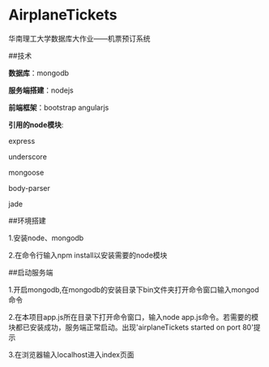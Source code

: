 AirplaneTickets
===============

华南理工大学数据库大作业——机票预订系统


##技术


**数据库**：mongodb

**服务端搭建**：nodejs

**前端框架**：bootstrap angularjs


**引用的node模块**:

express

underscore

mongoose

body-parser

jade


##环境搭建


1.安装node、mongodb

2.在命令行输入npm install以安装需要的node模块


##启动服务端


1.开启mongodb,在mongodb的安装目录下bin文件夹打开命令窗口输入mongod命令

2.在本项目app.js所在目录下打开命令窗口，输入node app.js命令。若需要的模块都已安装成功，服务端正常启动。出现'airplaneTickets started on port 80'提示

3.在浏览器输入localhost进入index页面
